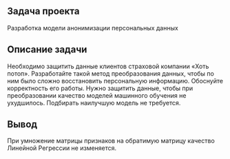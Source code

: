## Задача проекта

Разработка модели анонимизации персональных данных

## Описание задачи

Необходимо защитить данные клиентов страховой компании «Хоть потоп». Разработайте такой метод преобразования данных, чтобы по ним было сложно 
восстановить персональную информацию. Обоснуйте корректность его работы. Нужно защитить данные, чтобы при преобразовании качество моделей 
машинного обучения не ухудшилось. Подбирать наилучшую модель не требуется.

## Вывод

При умножение матрицы признаков на обратимую матрицу качество Линейной Регрессии не изменяется.
